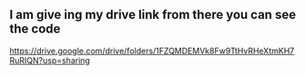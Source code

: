 
##  I am give ing my drive link   from there you can see the code 
https://drive.google.com/drive/folders/1FZQMDEMVk8Fw9TtHvRHeXtmKH7RuRIQN?usp=sharing
